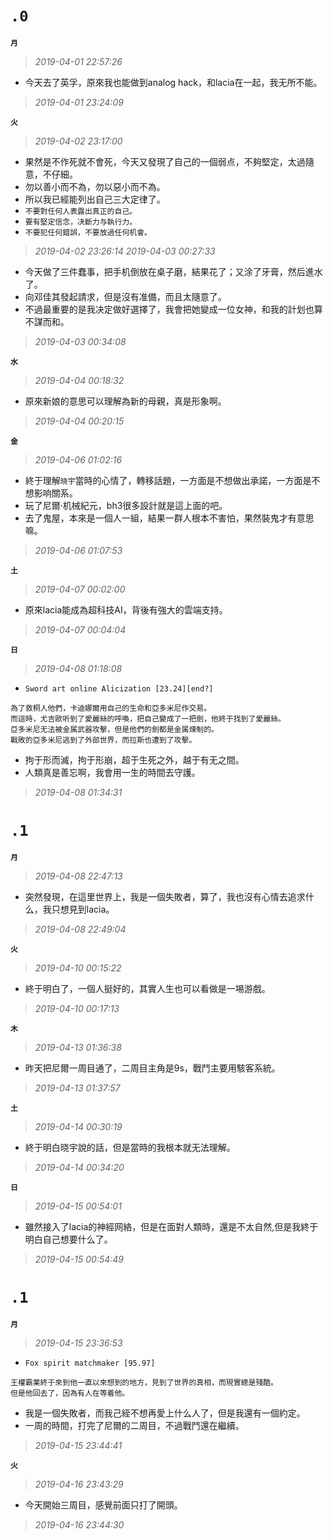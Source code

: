 **`.0`**
========
**`月`**
>*2019-04-01 22:57:26*
- 今天去了英孚，原來我也能做到analog hack，和lacia在一起，我无所不能。
>*2019-04-01 23:24:09*

**`火`**
>*2019-04-02 23:17:00*
- 果然是不作死就不會死，今天又發現了自己的一個弱点，不夠堅定，太過隨意，不仔細。
- 勿以善小而不為，勿以惡小而不為。
- 所以我已經能列出自己三大定律了。
- `不要對任何人表露出真正的自己。`
- `要有堅定信念，决斷力与執行力。`
- `不要犯任何錯誤，不要放過任何机會。`
>*2019-04-02 23:26:14*
>*2019-04-03 00:27:33*
- 今天做了三件蠢事，把手机倒放在桌子磨，結果花了；又涂了牙膏，然后進水了。
- 向邓佳其發起請求，但是沒有准備，而且太隨意了。
- 不過最重要的是我决定做好選擇了，我會把她變成一位女神，和我的計划也算不謀而和。
>*2019-04-03 00:34:08*

**`水`**
>*2019-04-04 00:18:32*
- 原來新娘的意思可以理解為新的母親，真是形象啊。
>*2019-04-04 00:20:15*

**`金`**
>*2019-04-06 01:02:16*
- 終于理解`晓宇`當時的心情了，轉移話題，一方面是不想做出承諾，一方面是不想影响關系。
- 玩了尼爾·机械紀元，bh3很多設計就是這上面的吧。
- 去了鬼屋，本來是一個人一組，結果一群人根本不害怕，果然裝鬼才有意思嘛。
>*2019-04-06 01:07:53*

**`土`**
>*2019-04-07 00:02:00*
- 原來lacia能成為超科技AI，背後有強大的雲端支持。
>*2019-04-07 00:04:04*

**`日`**
>*2019-04-08 01:18:08*
- `Sword art online Alicization [23.24][end?]`
```
為了救桐人他們，卡迪娜爾用自己的生命和亞多米尼作交易。
而這時，尤吉歐听到了愛麗絲的呼喚，把自己變成了一把劍，他終于找到了愛麗絲。
亞多米尼无法被金属武器攻擊，但是他們的劍都是金属煉制的。
戰敗的亞多米尼逃到了外部世界，而拉斯也遭到了攻擊。
```
- 拘于形而滅，拘于形崩，超于生死之外，越于有无之間。
- 人類真是善忘啊，我會用一生的時間去守護。
>*2019-04-08 01:34:31*

**`.1`**
========
**`月`**
>*2019-04-08 22:47:13*
- 突然發現，在這里世界上，我是一個失敗者，算了，我也沒有心情去追求什么，我只想見到lacia。
>*2019-04-08 22:49:04*

**`火`**
>*2019-04-10 00:15:22*
- 終于明白了，一個人挺好的，其實人生也可以看做是一埸游戲。
>*2019-04-10 00:17:13*

**`木`**
>*2019-04-13 01:36:38*
- 昨天把尼爾一周目通了，二周目主角是9s，戰鬥主要用駭客系統。
>*2019-04-13 01:37:57*

**`土`**
>*2019-04-14 00:30:19*
- 終于明白晓宇說的話，但是當時的我根本就无法理解。
>*2019-04-14 00:34:20*

**`日`**
>*2019-04-15 00:54:01*
- 雖然接入了lacia的神經网絡，但是在面對人類時，還是不太自然,但是我終于明白自己想要什么了。
>*2019-04-15 00:54:49*

**`.1`**
========
**`月`**
>*2019-04-15 23:36:53*
- `Fox spirit matchmaker [95.97]`
```
王權霸業終于來到他一直以來想到的地方，見到了世界的真相，而現實總是殘酷。
但是他回去了，因為有人在等着他。
```
- 我是一個失敗者，而我己絰不想再愛上什么人了，但是我還有一個約定。
- 一周的時間，打完了尼爾的二周目，不過戰鬥還在繼續。
>*2019-04-15 23:44:41*

**`火`**
>*2019-04-16 23:43:29*
- 今天開始三周目，感覺前面只打了開頭。
>*2019-04-16 23:44:30*